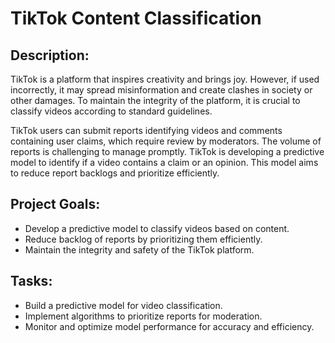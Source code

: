 # TikTok Content Classification

## Description:
TikTok is a platform that inspires creativity and brings joy. However, if used incorrectly, it may spread misinformation and create clashes in society or other damages. To maintain the integrity of the platform, it is crucial to classify videos according to standard guidelines.

TikTok users can submit reports identifying videos and comments containing user claims, which require review by moderators. The volume of reports is challenging to manage promptly. TikTok is developing a predictive model to identify if a video contains a claim or an opinion. This model aims to reduce report backlogs and prioritize efficiently.


## Project Goals:
- Develop a predictive model to classify videos based on content.
- Reduce backlog of reports by prioritizing them efficiently.
- Maintain the integrity and safety of the TikTok platform.


## Tasks:
- Build a predictive model for video classification.
- Implement algorithms to prioritize reports for moderation.
- Monitor and optimize model performance for accuracy and efficiency.
